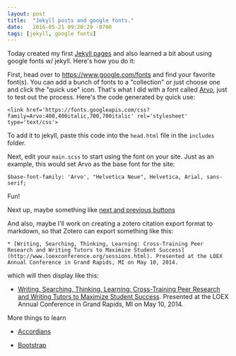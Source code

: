 ```yaml
---
layout: post
title:  "Jekyll posts and google fonts."
date:   2016-05-21 09:20:29 -0700
tags: [jekyll, google fonts]
---
```

Today created my first [Jekyll pages](https://jekyllrb.com/docs/pages/) and also learned a bit about using google fonts w/ jekyll. Here's how you do it:<!--break-->

First, head over to <https://www.google.com/fonts> and find your favorite font(s). You can add a bunch of fonts to a "collection" or just choose one and click the "quick use" icon. That's what I did with a font called [Arvo](https://www.google.com/fonts/specimen/Arvo), just to test out the process. Here's the code generated by quick use:

```
<link href='https://fonts.googleapis.com/css?family=Arvo:400,400italic,700,700italic' rel='stylesheet' type='text/css'>
```

To add it to jekyll, paste this code into the ```head.html``` file in the ```includes``` folder.


Next, edit your ```main.scss``` to start using the font on your site. Just as an example, this would set Arvo as the base font for the site:

```
$base-font-family: 'Arvo', "Helvetica Neue", Helvetica, Arial, sans-serif;
```

Fun!

Next up, maybe something like [next and previous buttons](http://jdp.org.uk/jekyll/2015/06/01/next-and-previous-posts-in-jekyll.html)

And also, maybe I'll work on creating a zotero citation export format to markdown, so that Zotero can export something like this:

```
* [Writing, Searching, Thinking, Learning: Cross-Training Peer Research and Writing Tutors to Maximize Student Success](http://www.loexconference.org/sessions.html). Presented at the LOEX Annual Conference in Grand Rapids, MI on May 10, 2014.
```

which will then display like this:

* [Writing, Searching, Thinking, Learning: Cross-Training Peer Research and Writing Tutors to Maximize Student Success](http://www.loexconference.org/sessions.html). Presented at the LOEX Annual Conference in Grand Rapids, MI on May 10, 2014.

More things to learn

* [Accordians](http://www.w3schools.com/howto/howto_js_accordion.asp)

* [Bootstrap](http://www.w3schools.com/bootstrap/default.asp)